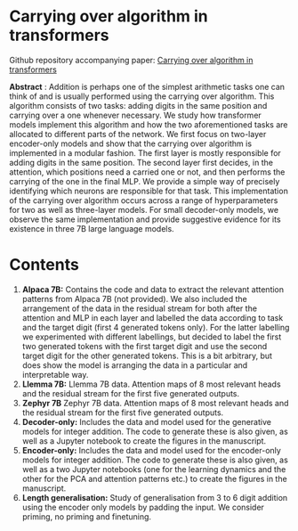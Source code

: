 # Carrying over algorithm in transformers

Github repository accompanying paper: [Carrying over algorithm in transformers](https://arxiv.org/abs/2401.07993)

**Abstract** : Addition is perhaps one of the simplest arithmetic tasks one can think of and is usually performed using the carrying over algorithm. This algorithm consists of two tasks: adding digits in the same position and carrying over a one whenever necessary. We study how transformer models implement this algorithm and how the two aforementioned tasks are allocated to different parts of the network. We first focus on two-layer encoder-only models and show that the carrying over algorithm is implemented in a modular fashion. The first layer is mostly responsible for adding digits in the same position. The second layer first decides, in the attention, which positions need a carried one or not, and then performs the carrying of the one in the final MLP. We provide a simple way of precisely identifying which neurons are responsible for that task. This implementation of the carrying over algorithm occurs across a range of hyperparameters for two as well as three-layer models. For small decoder-only models, we observe the same implementation and provide suggestive evidence for its existence in three 7B large language models.

# Contents

1. **Alpaca 7B:** Contains the code and data to extract the relevant attention patterns from Alpaca 7B (not provided). We also included the arrangement of the data in the residual stream for both after the attention and MLP in each layer and labelled the data according to task and the target digit (first 4 generated tokens only). For the latter labelling we experimented with different labellings, but decided to label the first two generated tokens with the first target digit and use the second target digit for the other generated tokens. This is a bit arbitrary, but does show the model is arranging the data in a particular and interpretable way.
2. **Llemma 7B:** Llemma 7B data. Attention maps of 8 most relevant heads and the residual stream for the first five generated outputs.
3. **Zephyr 7B** Zephyr 7B data. Attention maps of 8 most relevant heads and the residual stream for the first five generated outputs.
4. **Decoder-only:** Includes the data and model used for the generative models for integer addition. The code to generate these is also given, as well as a Jupyter notebook to create the figures in the manuscript.
5. **Encoder-only:** Includes the data and model used for the encoder-only models for integer addition. The code to generate these is also given, as well as a two Jupyter notebooks (one for the learning dynamics and the other for the PCA and attention patterns etc.) to create the figures in the manuscript.
6. **Length generalisation:** Study of generalisation from 3 to 6 digit addition using the encoder only models by padding the input. We consider priming, no priming and finetuning. 
